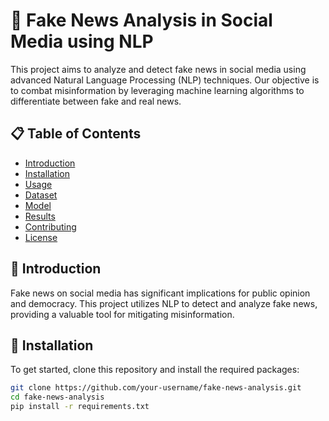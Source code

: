# 📰 Fake News Analysis in Social Media using NLP

This project aims to analyze and detect fake news in social media using advanced Natural Language Processing (NLP) techniques. Our objective is to combat misinformation by leveraging machine learning algorithms to differentiate between fake and real news.

## 📋 Table of Contents
- [Introduction](#introduction)
- [Installation](#installation)
- [Usage](#usage)
- [Dataset](#dataset)
- [Model](#model)
- [Results](#results)
- [Contributing](#contributing)
- [License](#license)

## 📖 Introduction
Fake news on social media has significant implications for public opinion and democracy. This project utilizes NLP to detect and analyze fake news, providing a valuable tool for mitigating misinformation.

## 🚀 Installation
To get started, clone this repository and install the required packages:

```bash
git clone https://github.com/your-username/fake-news-analysis.git
cd fake-news-analysis
pip install -r requirements.txt
